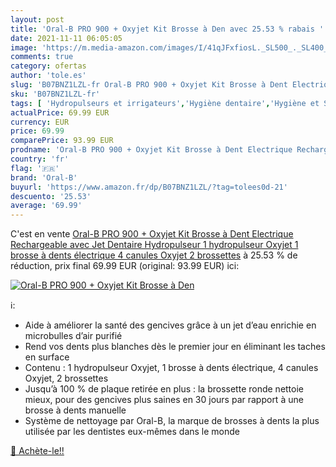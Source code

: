 ```yaml
---
layout: post
title: 'Oral-B PRO 900 + Oxyjet Kit Brosse à Den avec 25.53 % rabais '
date: 2021-11-11 06:05:05
image: 'https://m.media-amazon.com/images/I/41qJFxfiosL._SL500_._SL400_.jpg'
comments: true
category: ofertas
author: 'tole.es'
slug: 'B07BNZ1LZL-fr Oral-B PRO 900 + Oxyjet Kit Brosse à Dent Electrique...'
sku: 'B07BNZ1LZL-fr'
tags: [ 'Hydropulseurs et irrigateurs','Hygiène dentaire','Hygiène et Santé','Hygiène interdentaire','oral-b', ]
actualPrice: 69.99 EUR
currency: EUR
price: 69.99
comparePrice: 93.99 EUR
prodname: 'Oral-B PRO 900 + Oxyjet Kit Brosse à Dent Electrique Rechargeable avec Jet Dentaire Hydropulseur 1 hydropulseur Oxyjet  1 brosse à dents électrique  4 canules Oxyjet  2 brossettes'
country: 'fr'
flag: '🇫🇷'
brand: 'Oral-B'
buyurl: 'https://www.amazon.fr/dp/B07BNZ1LZL/?tag=tolees0d-21'
descuento: '25.53'
average: '69.99'
---
```


C'est en vente [Oral-B PRO 900 + Oxyjet Kit Brosse à Dent Electrique Rechargeable avec Jet Dentaire Hydropulseur 1 hydropulseur Oxyjet  1 brosse à dents électrique  4 canules Oxyjet  2 brossettes](https://www.amazon.fr/dp/B07BNZ1LZL/?tag=tolees0d-21)  à  25.53 % de réduction, prix final  69.99 EUR (original: 93.99 EUR) ici:

[![Oral-B PRO 900 + Oxyjet Kit Brosse à Den](https://m.media-amazon.com/images/I/41qJFxfiosL._SL500_._SL400_.jpg)](https://www.amazon.fr/dp/B07BNZ1LZL/?tag=tolees0d-21)

ℹ️:

- Aide à améliorer la santé des gencives grâce à un jet d’eau enrichie en microbulles d’air purifié
- Rend vos dents plus blanches dès le premier jour en éliminant les taches en surface
- Contenu : 1 hydropulseur Oxyjet, 1 brosse à dents électrique, 4 canules Oxyjet, 2 brossettes
- Jusqu’à 100 % de plaque retirée en plus : la brossette ronde nettoie mieux, pour des gencives plus saines en 30 jours par rapport à une brosse à dents manuelle
- Système de nettoyage par Oral-B, la marque de brosses à dents la plus utilisée par les dentistes eux-mêmes dans le monde

[🛒 Achète-le!!](https://www.amazon.fr/dp/B07BNZ1LZL/?tag=tolees0d-21)
